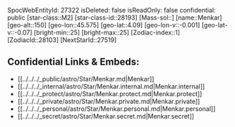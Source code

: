 ﻿---
location: [4.09,45.575,150]
type: Station
tags:
- astro/Star

---
SpocWebEntityId: 27322
isDeleted: false
isReadOnly: false
confidential: public
[star-class::M2]
[star-class-id::28193]
[Mass-sol::]
[name::Menkar]
[geo-alt::150]
[geo-lon::45.575]
[geo-lat::4.09]
[geo-lon-v::-0.001]
[geo-lat-v::-0.07]
[bright-min::25]
[bright-max::25]
[Zodiac-index::1]
[ZodiacId::28103]
[NextStarId::27519]



## Confidential Links & Embeds: 
- [[../../../_public/astro/Star/Menkar.md|Menkar]] 
- [[../../../_internal/astro/Star/Menkar.internal.md|Menkar.internal]] 
- [[../../../_protect/astro/Star/Menkar.protect.md|Menkar.protect]] 
- [[../../../_private/astro/Star/Menkar.private.md|Menkar.private]] 
- [[../../../_personal/astro/Star/Menkar.personal.md|Menkar.personal]] 
- [[../../../_secret/astro/Star/Menkar.secret.md|Menkar.secret]] 
